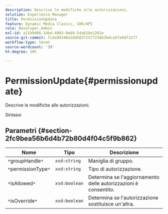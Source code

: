 ```yaml
---
description: Descrive le modifiche alle autorizzazioni.
solution: Experience Manager
title: PermissionUpdate
feature: Dynamic Media Classic, SDK/API
role: Developer,Admin
exl-id: a21b9d66-14bd-4983-9eb9-54ab1be1261e
source-git-commit: fcda99340a18d5037157723bb3bdca5fa9df3277
workflow-type: tm+mt
source-wordcount: '39'
ht-degree: 10%

---
```


# PermissionUpdate{#permissionupdate}

Descrive le modifiche alle autorizzazioni.

Sintassi

## Parametri {#section-2fc9bea56b6d4b72b80d4f04c5f9b862}

| Nome | Tipo | Descrizione |
|---|---|---|
| `*`groupHandle`*` | `xsd:string` | Maniglia di gruppo. |
| `*`permissionType`*` | `xsd:string` | Tipo di autorizzazione. |
| `*`isAllowed`*` | `xsd:boolean` | Determina se l&#39;aggiornamento delle autorizzazioni è consentito. |
| `*`isOverride`*` | `xsd:boolean` | Determina se l&#39;autorizzazione sostituisce un&#39;altra. |
